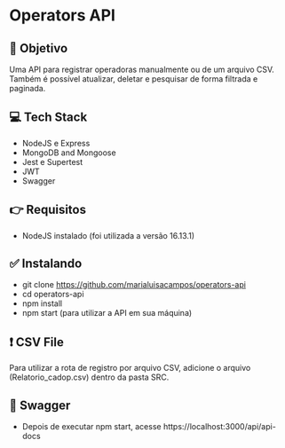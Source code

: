 # Operators API

## 🎯 Objetivo
Uma API para registrar operadoras manualmente ou de um arquivo CSV. Também é possível atualizar, deletar e pesquisar de forma filtrada e paginada.

## 💻 Tech Stack
- NodeJS e Express
- MongoDB and Mongoose
- Jest e Supertest
- JWT
- Swagger

## 👉 Requisitos
- NodeJS instalado (foi utilizada a versão 16.13.1)

## ✅ Instalando
- git clone https://github.com/marialuisacampos/operators-api
- cd operators-api
- npm install
- npm start (para utilizar a API em sua máquina)

## ❗ CSV File
Para utilizar a rota de registro por arquivo CSV, adicione o arquivo (Relatorio_cadop.csv) dentro da pasta SRC.

## 📄 Swagger
- Depois de executar npm start, acesse https://localhost:3000/api/api-docs
